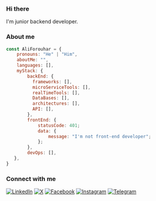 ### Hi there
I'm junior backend developer.

### About me
```js
const AliForouhar = {
    pronouns: "He" | "Him",
    aboutMe: "",
    languages: [],
    myStack: {             
        backEnd: {             
          frameworks: [],                   
          microServiceTools: [],
          realTimeTools: [],
          DataBases: [],
          architectures: [],
          API: [],
        },         
        frontEnd: {         
            statusCode: 401;
            data: {
                message: "I'm not front-end developer";
            };     
        },         
        devOps: [],               
   }, 
}
```

### Connect with me
[![LinkedIn](https://img.shields.io/badge/LinkedIn-%230077B5.svg?logo=linkedin&logoColor=white)](https://linkedin.com/in/@)
[![X](https://img.shields.io/badge/X-black.svg?logo=X&logoColor=white)](https://x.com/@)
[![Facebook](https://img.shields.io/badge/Facebook-%231877F2.svg?logo=Facebook&logoColor=white)](https://facebook.com/@)
[![Instagram](https://img.shields.io/badge/Instagram-%23E4405F.svg?logo=Instagram&logoColor=white)](https://instagram.com/@)
[![Telegram](https://img.shields.io/badge/Telegram-%23E4405F.svg?logo=Telegram&logoColor=white)](https://t.me/@)
